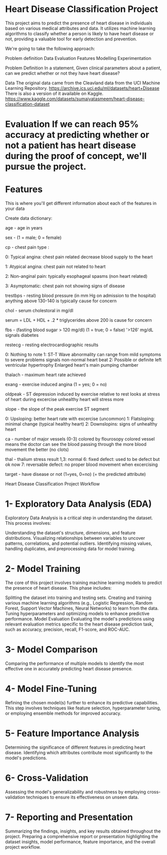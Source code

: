 # Heart Disease Classification Project

This project aims to predict the presence of heart disease in individuals based on various medical attributes and data. It utilizes machine learning algorithms to classify whether a person is likely to have heart disease or not, providing a valuable tool for early detection and prevention.

We're going to take the following approach:

Problem definition Data Evaluation Features Modelling Experimentation

Problem Definition In a statement,
Given clinical parameters about a patient, can we predict whether or not they have heart disease?

Data The original data came from the Cleavland data from the UCI Machine Learning Repository. https://archive.ics.uci.edu/ml/datasets/heart+Disease
There is also a version of it available on Kaggle. https://www.kaggle.com/datasets/sumaiyatasmeem/heart-disease-classification-dataset

#  Evaluation If we can reach 95% accuracy at predicting whether or not a patient has heart disease during the proof of concept, we'll pursue the project.

# Features

This is where you'll get different information about each of the features in your data

Create data dictionary:

age - age in years

sex - (1 = male; 0 = female)

cp - chest pain type :

0: Typical angina: chest pain related decrease blood supply to the heart

1: Atypical angina: chest pain not related to heart

2: Non-anginal pain: typically esophageal spasms (non heart related)

3: Asymptomatic: chest pain not showing signs of disease

trestbps - resting blood pressure (in mm Hg on admission to the hospital) anything above 130-140 is typically cause for concern

chol - serum cholestoral in mg/dl

serum = LDL + HDL + .2 * triglycerides above 200 is cause for concern

fbs - (fasting blood sugar > 120 mg/dl) (1 = true; 0 = false) '>126' mg/dL signals diabetes

restecg - resting electrocardiographic results

0: Nothing to note 1: ST-T Wave abnormality can range from mild symptoms to severe problems signals non-normal heart beat 2: Possible or definite left ventricular hypertrophy Enlarged heart's main pumping chamber

thalach - maximum heart rate achieved

exang - exercise induced angina (1 = yes; 0 = no)

oldpeak - ST depression induced by exercise relative to rest looks at stress of heart during excercise unhealthy heart will stress more

slope - the slope of the peak exercise ST segment

0: Upsloping: better heart rate with excercise (uncommon) 1: Flatsloping: minimal change (typical healthy heart) 2: Downslopins: signs of unhealthy heart

ca - number of major vessels (0-3) colored by flourosopy colored vessel means the doctor can see the blood passing through the more blood movement the better (no clots)

thal - thalium stress result 1,3: normal 6: fixed defect: used to be defect but ok now 7: reversable defect: no proper blood movement when excercising

target - have disease or not (1=yes, 0=no) (= the predicted attribute)


Heart Disease Classification Project Workflow

# 1- Exploratory Data Analysis (EDA)

Exploratory Data Analysis is a critical step in understanding the dataset. This process involves:

  Understanding the dataset's structure, dimensions, and feature distributions.
  Visualizing relationships between variables to uncover patterns, correlations, and potential   outliers.
  Identifying missing values, handling duplicates, and preprocessing data for model training.
  
# 2- Model Training

  The core of this project involves training machine learning models to predict the presence of heart disease. This phase includes:
  
  Splitting the dataset into training and testing sets.
  Creating and training various machine learning algorithms (e.g., Logistic Regression, Random Forest, Support Vector Machines, Neural Networks) to learn from the data.
  Tuning hyperparameters and optimizing models to enhance predictive performance.
  Model Evaluation
  Evaluating the model's predictions using relevant evaluation metrics specific to the heart disease prediction task, such as accuracy, precision, recall, F1-score, and ROC-AUC.

# 3- Model Comparison

  Comparing the performance of multiple models to identify the most effective one in accurately predicting heart disease presence.

# 4- Model Fine-Tuning

  Refining the chosen model(s) further to enhance its predictive capabilities. This step involves techniques like feature selection, hyperparameter tuning, or employing ensemble methods for improved accuracy.

# 5- Feature Importance Analysis

  Determining the significance of different features in predicting heart disease. Identifying which attributes contribute most significantly to the model's predictions.

# 6- Cross-Validation

  Assessing the model's generalizability and robustness by employing cross-validation techniques to ensure its effectiveness on unseen data.

# 7- Reporting and Presentation

  Summarizing the findings, insights, and key results obtained throughout the project. Preparing a comprehensive report or presentation highlighting the dataset insights, model performance, feature importance,    and the overall project workflow.
